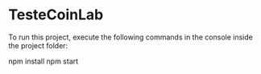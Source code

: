 # TesteCoinLab

To run this project, execute the following commands in the console inside the project folder:

npm install
npm start